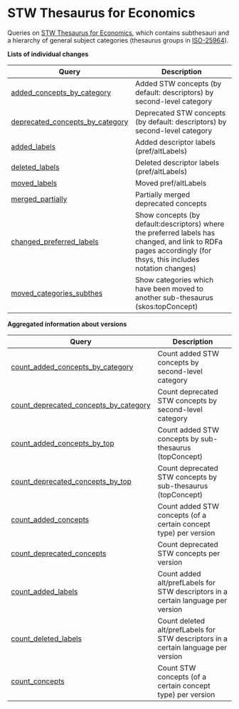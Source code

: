 STW Thesaurus for Economics
=========================

Queries on [STW Thesaurus for Economics](http://zbw.eu/stw), which contains subthesauri and a hierarchy of general subject categories (thesaurus groups in [ISO-25964](https://en.wikipedia.org/wiki/ISO_25964)).


__Lists of individual changes__

Query | Description
------|------------
[added_concepts_by_category](http://zbw.eu/beta/sparql-lab/?queryRef=https://api.github.com/repos/jneubert/skos-history/contents/sparql/stw/added_concepts_by_category.rq) | Added STW concepts (by default: descriptors) by second-level category
[deprecated_concepts_by_category](http://zbw.eu/beta/sparql-lab/?queryRef=https://api.github.com/repos/jneubert/skos-history/contents/sparql/stw/deprecated_concepts_by_category.rq) | Deprecated STW concepts (by default: descriptors) by second-level category
[added_labels](http://zbw.eu/beta/sparql-lab/?queryRef=https://api.github.com/repos/jneubert/skos-history/contents/sparql/stw/added_labels.rq) | Added descriptor labels (pref/altLabels)
[deleted_labels](http://zbw.eu/beta/sparql-lab/?queryRef=https://api.github.com/repos/jneubert/skos-history/contents/sparql/stw/deleted_labels.rq) | Deleted descriptor labels (pref/altLabels)
[moved_labels](http://zbw.eu/beta/sparql-lab/?queryRef=https://api.github.com/repos/jneubert/skos-history/contents/sparql/stw/moved_labels.rq) | Moved pref/altLabels
[merged_partially](http://zbw.eu/beta/sparql-lab/?queryRef=https://api.github.com/repos/jneubert/skos-history/contents/sparql/stw/merged_partially.rq) | Partially merged deprecated concepts
[changed_preferred_labels](http://zbw.eu/beta/sparql-lab/?queryRef=https://api.github.com/repos/jneubert/skos-history/contents/sparql/stw/changed_preferred_labels.rq) | Show concepts (by default:descriptors) where the preferred labels has changed, and link to RDFa pages accordingly (for thsys, this includes notation changes)
[moved_categories_subthes](http://zbw.eu/beta/sparql-lab/?queryRef=https://api.github.com/repos/jneubert/skos-history/contents/sparql/stw/moved_categories_subthes.rq) | Show categories which have been moved to another sub-thesaurus (skos:topConcept)


__Aggregated information about versions__

Query | Description
------|------------
[count_added_concepts_by_category](http://zbw.eu/beta/sparql-lab/?queryRef=https://api.github.com/repos/jneubert/skos-history/contents/sparql/stw/count_added_concepts_by_category.rq) | Count added STW concepts by second-level category
[count_deprecated_concepts_by_category](http://zbw.eu/beta/sparql-lab/?queryRef=https://api.github.com/repos/jneubert/skos-history/contents/sparql/stw/count_deprecated_concepts_by_category.rq) | Count deprecated STW concepts by second-level category
[count_added_concepts_by_top](http://zbw.eu/beta/sparql-lab/?queryRef=https://api.github.com/repos/jneubert/skos-history/contents/sparql/stw/count_added_concepts_by_top.rq) | Count added STW concepts by sub-thesaurus (topConcept)
[count_deprecated_concepts_by_top](http://zbw.eu/beta/sparql-lab/?queryRef=https://api.github.com/repos/jneubert/skos-history/contents/sparql/stw/count_deprecated_concepts_by_top.rq) | Count deprecated STW concepts by sub-thesaurus (topConcept)
[count_added_concepts](http://zbw.eu/beta/sparql-lab/?queryRef=https://api.github.com/repos/jneubert/skos-history/contents/sparql/stw/count_added_concepts.rq) | Count added STW concepts (of a certain concept type) per version
[count_deprecated_concepts](http://zbw.eu/beta/sparql-lab/?queryRef=https://api.github.com/repos/jneubert/skos-history/contents/sparql/stw/count_deprecated_concepts.rq) | Count deprecated STW concepts per version
[count_added_labels](http://zbw.eu/beta/sparql-lab/?queryRef=https://api.github.com/repos/jneubert/skos-history/contents/sparql/stw/count_added_labels.rq) | Count added alt/prefLabels for STW descriptors in a certain language per version
[count_deleted_labels](http://zbw.eu/beta/sparql-lab/?queryRef=https://api.github.com/repos/jneubert/skos-history/contents/sparql/stw/count_deleted_labels.rq) | Count deleted alt/prefLabels for STW descriptors in a certain language per version
[count_concepts](http://zbw.eu/beta/sparql-lab/?queryRef=https://api.github.com/repos/jneubert/skos-history/contents/sparql/stw/count_concepts.rq) | Count STW concepts (of a certain concept type) per version


